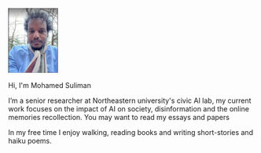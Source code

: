 <img src="assets/css/kambal.png" width="20%" height="20%">
 

Hi, I'm Mohamed Suliman
 
I’m a senior researcher at Northeastern university's civic AI lab, my current work focuses on the impact of AI on society, disinformation and the online memories recollection. You may want to read my essays and papers


In my free time I enjoy walking, reading books and writing short-stories and haiku poems. 














 
 

 
 
 
